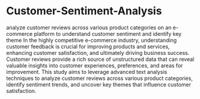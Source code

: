 # Customer-Sentiment-Analysis
analyze customer reviews across various product categories on an e-commerce platform to understand customer sentiment and identify key theme
In the highly competitive e-commerce industry, understanding customer feedback is crucial for improving products and services, enhancing customer satisfaction, and ultimately driving business success. Customer reviews provide a rich source of unstructured data that can reveal valuable insights into customer experiences, preferences, and areas for improvement. This study aims to leverage advanced text analysis techniques to analyze customer reviews across various product categories, identify sentiment trends, and uncover key themes that influence customer satisfaction.
